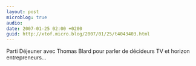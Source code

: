 ```yaml
---
layout: post
microblog: true
audio: 
date: 2007-01-25 02:00 +0200
guid: http://xtof.micro.blog/2007/01/25/t4043403.html
---
```

Parti Déjeuner avec Thomas Blard pour parler de décideurs TV et horizon entrepreneurs...
